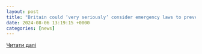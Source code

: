 ```yaml
---
layout: post
title: "Britain could ’very seriously’ consider emergency laws to prevent disinformation: Expert"
date: 2024-08-06 13:19:15 +0000
categories: [news]
---
```


[Читати далі](https://www.youtube.com/watch?v=oXArYfgHAzo)
